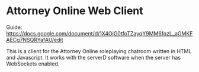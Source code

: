 # Attorney Online Web Client

Guide: https://docs.google.com/document/d/1X4OjG0tfoTZayqY9MM6fqzL_aGMKFAECg7NSQRYafAU/edit

This is a client for the Attorney Online roleplaying chatroom written in HTML and Javascript.
It works with the serverD software when the server has WebSockets enabled.
